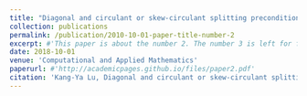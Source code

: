 ```yaml
---
title: "Diagonal and circulant or skew-circulant splitting preconditioners for spatial fractional diffusion equations"
collection: publications
permalink: /publication/2010-10-01-paper-title-number-2
excerpt: #'This paper is about the number 2. The number 3 is left for future work.'
date: 2018-10-01
venue: 'Computational and Applied Mathematics'
paperurl: #'http://academicpages.github.io/files/paper2.pdf'
citation: 'Kang-Ya Lu, Diagonal and circulant or skew-circulant splitting preconditioners for spatial fractional diffusion equations, Computational and Applied Mathematics, 2018, 37(4): 4196-4218.'
---
```

